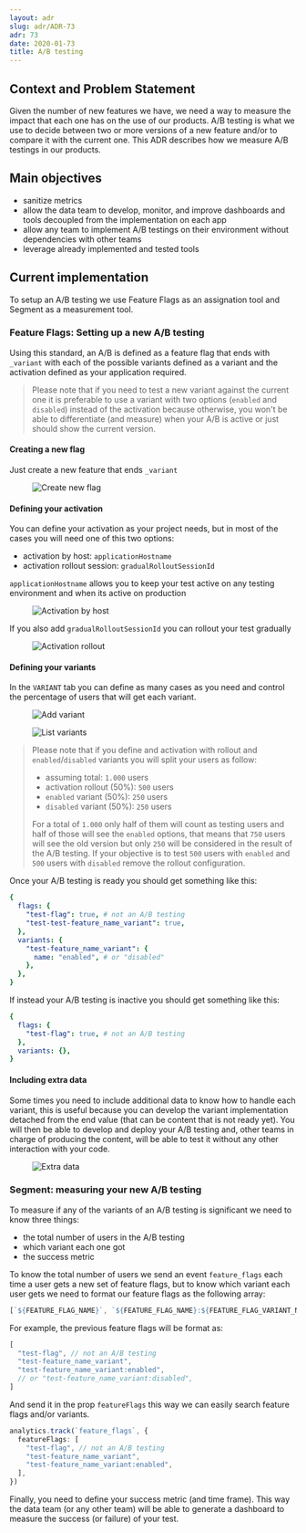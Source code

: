 ```yaml
---
layout: adr
slug: adr/ADR-73
adr: 73
date: 2020-01-73
title: A/B testing
---
```


## Context and Problem Statement

Given the number of new features we have, we need a way to measure the impact that each one has on the use of our products. A/B testing is what we use to decide between two or more versions of a new feature and/or to compare it with the current one. This ADR describes how we measure A/B testings in our products.

## Main objectives

- sanitize metrics
- allow the data team to develop, monitor, and improve dashboards and tools decoupled from the implementation on each app
- allow any team to implement A/B testings on their environment without dependencies with other teams
- leverage already implemented and tested tools

## Current implementation

To setup an A/B testing we use Feature Flags as an assignation tool and Segment as a measurement tool.

### Feature Flags: Setting up a new A/B testing

Using this standard, an A/B is defined as a feature flag that ends with `_variant` with each of the possible variants defined as a variant and the activation defined as your application required.

> Please note that if you need to test a new variant against the current one it is preferable to use a variant with two options (`enabled` and `disabled`) instead of the activation because otherwise, you won't be able to differentiate (and measure) when your A/B is active or just should show the current version.

#### Creating a new flag

Just create a new feature that ends `_variant`

<figure>
<img alt="Create new flag" src="resources/ADR-73/001-create-new-feature.png"/>
</figure>

#### Defining your activation

You can define your activation as your project needs, but in most of the cases you will need one of this two options:

- activation by host: `applicationHostname`
- activation rollout session: `gradualRolloutSessionId`

`applicationHostname` allows you to keep your test active on any testing environment and when its active on production

<figure>
<img alt="Activation by host" src="resources/ADR-73/002-activation-by-host.jpg"/>
</figure>

If you also add `gradualRolloutSessionId` you can rollout your test gradually

<figure>
<img alt="Activation rollout" src="resources/ADR-73/003-activation-rollout.jpg"/>
</figure>

#### Defining your variants

In the `VARIANT` tab you can define as many cases as you need and control the percentage of users that will get each variant.

<figure>
<img alt="Add variant" src="resources/ADR-73/004-add-variant.png"/>
</figure>
<figure>
<img alt="List variants" src="resources/ADR-73/005-varian-list.png"/>
</figure>

> Please note that if you define and activation with rollout and `enabled`/`disabled` variants you will split your users as follow:
>
> - assuming total: `1.000` users
> - activation rollout (50%): `500` users
> - `enabled` variant (50%): `250` users
> - `disabled` variant (50%): `250` users
>
> For a total of `1.000` only half of them will count as testing users and half of those will see the `enabled` options, that means that `750` users will see the old version but only `250` will be considered in the result of the A/B testing.
> If your objective is to test `500` users with `enabled` and `500` users with `disabled` remove the rollout configuration.

Once your A/B testing is ready you should get something like this:

```yaml
{
  flags: {
    "test-flag": true, # not an A/B testing
    "test-test-feature_name_variant": true,
  },
  variants: {
    "test-feature_name_variant": {
      name: "enabled", # or "disabled"
    },
  },
}
```

If instead your A/B testing is inactive you should get something like this:

```yaml
{
  flags: {
    "test-flag": true, # not an A/B testing
  },
  variants: {},
}
```

#### Including extra data

Some times you need to include additional data to know how to handle each variant, this is useful because you can develop the variant implementation detached from the end value (that can be content that is not ready yet). You will then be able to develop and deploy your A/B testing and, other teams in charge of producing the content, will be able to test it without any other interaction with your code.

<figure>
<img alt="Extra data" src="resources/ADR-73/006-extra-data.png"/>
</figure>

### Segment: measuring your new A/B testing

To measure if any of the variants of an A/B testing is significant we need to know three things:

- the total number of users in the A/B testing
- which variant each one got
- the success metric

To know the total number of users we send an event `feature_flags` each time a user gets a new set of feature flags, but to know which variant each user gets we need to format our feature flags as the following array:

```js
[`${FEATURE_FLAG_NAME}`, `${FEATURE_FLAG_NAME}:${FEATURE_FLAG_VARIANT_NAME}`]
```

For example, the previous feature flags will be format as:

```js
[
  "test-flag", // not an A/B testing
  "test-feature_name_variant",
  "test-feature_name_variant:enabled",
  // or "test-feature_name_variant:disabled",
]
```

And send it in the prop `featureFlags` this way we can easily search feature flags and/or variants.

```ts
analytics.track(`feature_flags`, {
  featureFlags: [
    "test-flag", // not an A/B testing
    "test-feature_name_variant",
    "test-feature_name_variant:enabled",
  ],
})
```

Finally, you need to define your success metric (and time frame). This way the data team (or any other team) will be able to generate a dashboard to measure the success (or failure) of your test.
